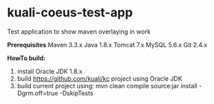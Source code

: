 # kuali-coeus-test-app
Test application to show maven overlaying in work

**Prerequisites**
Maven 3.3.x Java 1.8.x Tomcat 7.x MySQL 5.6.x Git 2.4.x

**HowTo build:**
 1. install Oracle JDK 1.8.x
 2. build https://github.com/kuali/kc project using Oracle JDK
 3. build current project using: mvn clean compile source:jar install -Dgrm.off=true -DskipTests
